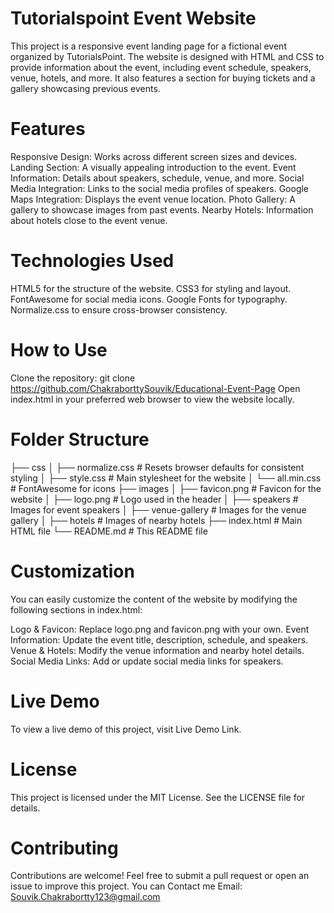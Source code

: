 # Tutorialspoint Event Website
This project is a responsive event landing page for a fictional event organized by TutorialsPoint. The website is designed with HTML and CSS to provide information about the event, including event schedule, speakers, venue, hotels, and more. It also features a section for buying tickets and a gallery showcasing previous events.

# Features
Responsive Design: Works across different screen sizes and devices.
Landing Section: A visually appealing introduction to the event.
Event Information: Details about speakers, schedule, venue, and more.
Social Media Integration: Links to the social media profiles of speakers.
Google Maps Integration: Displays the event venue location.
Photo Gallery: A gallery to showcase images from past events.
Nearby Hotels: Information about hotels close to the event venue.
# Technologies Used
HTML5 for the structure of the website.
CSS3 for styling and layout.
FontAwesome for social media icons.
Google Fonts for typography.
Normalize.css to ensure cross-browser consistency.
# How to Use
Clone the repository:
git clone https://github.com/ChakraborttySouvik/Educational-Event-Page
Open index.html in your preferred web browser to view the website locally.

# Folder Structure
├── css
│   ├── normalize.css      # Resets browser defaults for consistent styling
│   ├── style.css          # Main stylesheet for the website
│   └── all.min.css        # FontAwesome for icons
├── images
│   ├── favicon.png        # Favicon for the website
│   ├── logo.png           # Logo used in the header
│   ├── speakers           # Images for event speakers
│   ├── venue-gallery      # Images for the venue gallery
│   ├── hotels             # Images of nearby hotels
├── index.html             # Main HTML file
└── README.md              # This README file
# Customization
You can easily customize the content of the website by modifying the following sections in index.html:

Logo & Favicon: Replace logo.png and favicon.png with your own.
Event Information: Update the event title, description, schedule, and speakers.
Venue & Hotels: Modify the venue information and nearby hotel details.
Social Media Links: Add or update social media links for speakers.
# Live Demo
To view a live demo of this project, visit Live Demo Link.

# License
This project is licensed under the MIT License. See the LICENSE file for details.

# Contributing
Contributions are welcome! Feel free to submit a pull request or open an issue to improve this project.
You can Contact me Email: Souvik.Chakrabortty123@gmail.com
